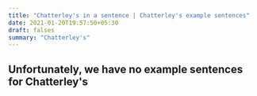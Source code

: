 ```yaml
---
title: "Chatterley's in a sentence | Chatterley's example sentences"
date: 2021-01-20T19:57:50+05:30
draft: falses
summary: "Chatterley's"
---
```

## Unfortunately, we have no example sentences for Chatterley's                 
